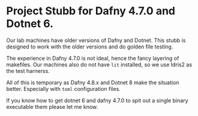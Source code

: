# Project Stubb for Dafny 4.7.0 and Dotnet 6.

Our lab machines have older versions of Dafny and Dotnet.
This stubb is designed to work with the older versions and do golden file testing.

The experience in Dafny 4.7.0 is not ideal,
hence the fancy layering of makefiles.
Our machines also do not have `lit` installed,
so we use Idris2 as the test harnerss.

All of this is temporary as Dafny 4.8.x and Dotnet 8 make the situation better.
Especially with `toml` configuration files.

If you know how to get dotnet 6 and dafny 4.7.0 to spit out a single binary executable them please let me know.
